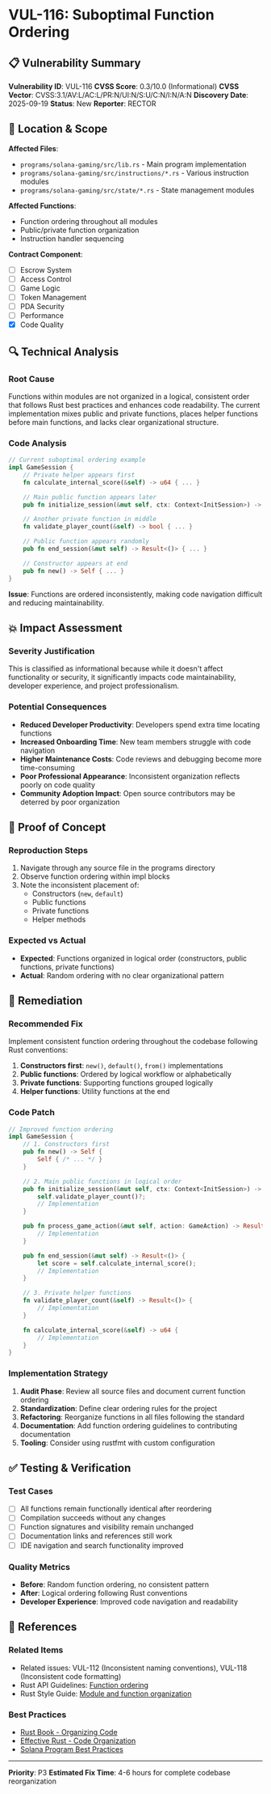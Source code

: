 # VUL-116: Suboptimal Function Ordering

## 📋 Vulnerability Summary

**Vulnerability ID**: VUL-116
**CVSS Score**: 0.3/10.0 (Informational)
**CVSS Vector**: CVSS:3.1/AV:L/AC:L/PR:N/UI:N/S:U/C:N/I:N/A:N
**Discovery Date**: 2025-09-19
**Status**: New
**Reporter**: RECTOR

## 📍 Location & Scope

**Affected Files**:
- `programs/solana-gaming/src/lib.rs` - Main program implementation
- `programs/solana-gaming/src/instructions/*.rs` - Various instruction modules
- `programs/solana-gaming/src/state/*.rs` - State management modules

**Affected Functions**:
- Function ordering throughout all modules
- Public/private function organization
- Instruction handler sequencing

**Contract Component**:
- [ ] Escrow System
- [ ] Access Control
- [ ] Game Logic
- [ ] Token Management
- [ ] PDA Security
- [ ] Performance
- [x] Code Quality

## 🔍 Technical Analysis

### Root Cause
Functions within modules are not organized in a logical, consistent order that follows Rust best practices and enhances code readability. The current implementation mixes public and private functions, places helper functions before main functions, and lacks clear organizational structure.

### Code Analysis
```rust
// Current suboptimal ordering example
impl GameSession {
    // Private helper appears first
    fn calculate_internal_score(&self) -> u64 { ... }

    // Main public function appears later
    pub fn initialize_session(&mut self, ctx: Context<InitSession>) -> Result<()> { ... }

    // Another private function in middle
    fn validate_player_count(&self) -> bool { ... }

    // Public function appears randomly
    pub fn end_session(&mut self) -> Result<()> { ... }

    // Constructor appears at end
    pub fn new() -> Self { ... }
}
```

**Issue**: Functions are ordered inconsistently, making code navigation difficult and reducing maintainability.

## 💥 Impact Assessment

### Severity Justification
This is classified as informational because while it doesn't affect functionality or security, it significantly impacts code maintainability, developer experience, and project professionalism.

### Potential Consequences
- **Reduced Developer Productivity**: Developers spend extra time locating functions
- **Increased Onboarding Time**: New team members struggle with code navigation
- **Higher Maintenance Costs**: Code reviews and debugging become more time-consuming
- **Poor Professional Appearance**: Inconsistent organization reflects poorly on code quality
- **Community Adoption Impact**: Open source contributors may be deterred by poor organization

## 🔬 Proof of Concept

### Reproduction Steps
1. Navigate through any source file in the programs directory
2. Observe function ordering within impl blocks
3. Note the inconsistent placement of:
   - Constructors (`new`, `default`)
   - Public functions
   - Private functions
   - Helper methods

### Expected vs Actual
- **Expected**: Functions organized in logical order (constructors, public functions, private functions)
- **Actual**: Random ordering with no clear organizational pattern

## 🔧 Remediation

### Recommended Fix
Implement consistent function ordering throughout the codebase following Rust conventions:

1. **Constructors first**: `new()`, `default()`, `from()` implementations
2. **Public functions**: Ordered by logical workflow or alphabetically
3. **Private functions**: Supporting functions grouped logically
4. **Helper functions**: Utility functions at the end

### Code Patch
```rust
// Improved function ordering
impl GameSession {
    // 1. Constructors first
    pub fn new() -> Self {
        Self { /* ... */ }
    }

    // 2. Main public functions in logical order
    pub fn initialize_session(&mut self, ctx: Context<InitSession>) -> Result<()> {
        self.validate_player_count()?;
        // Implementation
    }

    pub fn process_game_action(&mut self, action: GameAction) -> Result<()> {
        // Implementation
    }

    pub fn end_session(&mut self) -> Result<()> {
        let score = self.calculate_internal_score();
        // Implementation
    }

    // 3. Private helper functions
    fn validate_player_count(&self) -> Result<()> {
        // Implementation
    }

    fn calculate_internal_score(&self) -> u64 {
        // Implementation
    }
}
```

### Implementation Strategy
1. **Audit Phase**: Review all source files and document current function ordering
2. **Standardization**: Define clear ordering rules for the project
3. **Refactoring**: Reorganize functions in all files following the standard
4. **Documentation**: Add function ordering guidelines to contributing documentation
5. **Tooling**: Consider using rustfmt with custom configuration

## ✅ Testing & Verification

### Test Cases
- [ ] All functions remain functionally identical after reordering
- [ ] Compilation succeeds without any changes
- [ ] Function signatures and visibility remain unchanged
- [ ] Documentation links and references still work
- [ ] IDE navigation and search functionality improved

### Quality Metrics
- **Before**: Random function ordering, no consistent pattern
- **After**: Logical ordering following Rust conventions
- **Developer Experience**: Improved code navigation and readability

## 🔗 References

### Related Items
- Related issues: VUL-112 (Inconsistent naming conventions), VUL-118 (Inconsistent code formatting)
- Rust API Guidelines: [Function ordering](https://rust-lang.github.io/api-guidelines/)
- Rust Style Guide: [Module and function organization](https://doc.rust-lang.org/1.0.0/style/style/mod.html)

### Best Practices
- [Rust Book - Organizing Code](https://doc.rust-lang.org/book/ch07-00-managing-growing-projects-with-packages-crates-and-modules.html)
- [Effective Rust - Code Organization](https://www.lurklurk.org/effective-rust/structure.html)
- [Solana Program Best Practices](https://docs.solana.com/developing/programming-model/overview)

---

**Priority**: P3
**Estimated Fix Time**: 4-6 hours for complete codebase reorganization